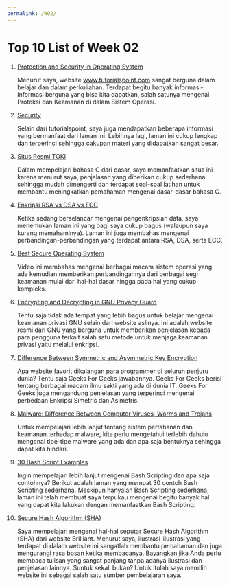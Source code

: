 ```yaml
---
permalink: /W02/
---
```

# Top 10 List of Week 02

1. [Protection and Security in Operating System](https://www.tutorialspoint.com/Protection-and-Security-in-Operating-System)

    Menurut saya, website www.tutorialspoint.com sangat berguna dalam belajar dan dalam perkuliahan. Terdapat begitu banyak informasi-informasi berguna yang bisa kita dapatkan, salah satunya mengenai Proteksi dan Keamanan di dalam Sistem Operasi.

2. [Security](https://www2.cs.uic.edu/~jbell/CourseNotes/OperatingSystems/15_Security.html)

    Selain dari tutorialspoint, saya juga mendapatkan beberapa informasi yang bermanfaat dari laman ini. Lebihnya lagi, laman ini cukup lengkap dan terperinci sehingga cakupan materi yang didapatkan sangat besar.
    
3. [Situs Resmi TOKI](https://tlx.toki.id/courses)

    Dalam mempelajari bahasa C dari dasar, saya memanfaatkan situs ini karena menurut saya, penjelasan yang diberikan cukup sederhana sehingga mudah dimengerti dan terdapat soal-soal latihan untuk membantu meningkatkan pemahaman mengenai dasar-dasar bahasa C.

4. [Enkripsi RSA vs DSA vs ECC](https://sectigo.com/resource-library/rsa-vs-dsa-vs-ecc-encryption)

    Ketika sedang berselancar mengenai pengenkripsian data, saya menemukan laman ini yang bagi saya cukup bagus (walaupun saya kurang memahaminya). Laman ini juga membahas mengenai perbandingan-perbandingan yang terdapat antara RSA, DSA, serta ECC.

5. [Best Secure Operating System](https://www.youtube.com/watch?v=nQAMEy7HeG8)

    Video ini membahas mengenai berbagai macam sistem operasi yang ada kemudian memberikan perbandingannya dari berbagai segi keamanan mulai dari hal-hal dasar hingga pada hal yang cukup kompleks.
    
6. [Encrypting and Decrypting in GNU Privacy Guard](https://www.gnupg.org/gph/en/manual/x110.html)

    Tentu saja tidak ada tempat yang lebih bagus untuk belajar mengenai keamanan privasi GNU selain dari website aslinya. Ini adalah website resmi dari GNU yang berguna untuk memberikan penjelasan kepada para pengguna terkait salah satu metode untuk menjaga keamanan privasi yaitu melalui enkripsi.
    
7. [Difference Between Symmetric and Asymmetric Key Encryption](https://www.geeksforgeeks.org/difference-between-symmetric-and-asymmetric-key-encryption/)

    Apa website favorit dikalangan para programmer di seluruh penjuru dunia? Tentu saja Geeks For Geeks jawabannya. Geeks For Geeks berisi tentang berbagai macam ilmu sakti yang ada di dunia IT. Geeks For Geeks juga mengandung penjelasan yang terperinci mengenai perbedaan Enkripsi Simetris dan Asimetris.
    
8. [Malware: Difference Between Computer Viruses, Worms and Trojans](https://www.youtube.com/watch?v=n8mbzU0X2nQ)

    Untuk mempelajari lebih lanjut tentang sistem pertahanan dan keamanan terhadap malware, kita perlu mengetahui terlebih dahulu mengenai tipe-tipe malware yang ada dan apa saja bentuknya sehingga dapat kita hindari.

9. [30 Bash Script Examples](https://linuxhint.com/30_bash_script_examples/)

    Ingin mempelajari lebih lanjut mengenai Bash Scripting dan apa saja contohnya? Berikut adalah laman yang memuat 30 contoh Bash Scripting sederhana. Meskipun hanyalah Bash Scripting sederhana, laman ini telah membuat saya terpukau mengenai begitu banyak hal yang dapat kita lakukan dengan memanfaatkan Bash Scripting.

10. [Secure Hash Algorithm (SHA)](https://brilliant.org/wiki/secure-hashing-algorithms/#:~:text=Secure%20Hash%20Algorithms%2C%20also%20known,modular%20additions%2C%20and%20compression%20functions.)

    Saya mempelajari mengenai hal-hal seputar Secure Hash Algorithm (SHA) dari website Brilliant. Menurut saya, ilustrasi-ilustrasi yang terdapat di dalam website ini sangatlah membantu pemahaman dan juga mengurangi rasa bosan ketika membacanya. Bayangkan jika Anda perlu membaca tulisan yang sangat panjang tanpa adanya ilustrasi dan penjelasan lainnya. Suntuk sekali bukan? Untuk itulah saya memilih website ini sebagai salah satu sumber pembelajaran saya.

